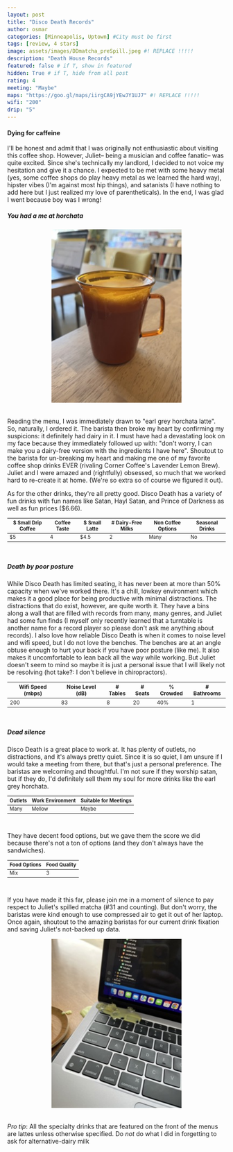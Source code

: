 ```yaml
---
layout: post
title: "Disco Death Records"
author: osmar
categories: [Minneapolis, Uptown] #City must be first
tags: [review, 4 stars]
image: assets/images/DDmatcha_preSpill.jpeg #! REPLACE !!!!!
description: "Death House Records"
featured: false # if T, show in featured
hidden: True # if T, hide from all post
rating: 4
meeting: "Maybe"
maps: "https://goo.gl/maps/iirgCA9jYEwJY1UJ7" #! REPLACE !!!!!
wifi: "200"
drip: "5"
---
```


<h4>Dying for caffeine</h4>

<p>I'll be honest and admit that I was originally not enthusiastic about visiting this coffee shop. However, Juliet– being a musician and coffee fanatic– was quite excited. Since she's technically my landlord, I decided to not voice my hesitation and give it a chance. I expected to be met with some heavy metal (yes, some coffee shops do play heavy metal as we learned the hard way), hipster vibes (I'm against most hip things), and satanists (I have nothing to add here but I just realized my love of parentheticals). In the end, I was glad I went because boy was I wrong!</p>

<h5>You had a me at horchata</h5>

<center>
<img
  src="/assets/images/DDearl_horch.jpeg"
  alt="The earl grey horchata drink described below"
  width="300"
  height="400"
  title="Disco Death's Earl Grey Horchata" />
</center>
<br>

<p>Reading the menu, I was immediately drawn to "earl grey horchata latte". So, naturally, I ordered it. The barista then broke my heart by confirming my suspicions: it definitely had dairy in it. I must have had a devastating look on my face because they immediately followed up with: "don't worry, I can make you a dairy-free version with the ingredients I have here". Shoutout to the barista for un-breaking my heart and making me one of my favorite coffee shop drinks EVER (rivaling Corner Coffee's Lavender Lemon Brew). Juliet and I were amazed and (rightfully) obsessed, so much that we worked hard to re-create it at home. (We're so extra so of course we figured it out).</p>

<p>As for the other drinks, they're all pretty good. Disco Death has a variety of fun drinks with fun names like Satan, Hayl Satan, and Prince of Darkness as well as fun prices ($6.66). </p>

<div class="table-responsive" style="font-size:80%">
  <table class="table">
    <thead>
    <tr>
      <th scope="col">$ Small Drip Coffee</th>
      <th scope="col">Coffee Taste</th>
      <th scope="col">$ Small Latte</th>
      <th scope="col"># Dairy-Free Milks</th>
      <th scope="col">Non Coffee Options</th>
      <th scope="col">Seasonal Drinks</th>
    </tr>
  </thead>
  <tbody>
    <tr>
      <td>$5</td>
      <td>4</td>
      <td>$4.5</td>
      <td>2</td>
      <td>Many</td>
      <td>No</td>
    </tr>
  </tbody>
  </table>
</div>
<br>

<h5>Death by poor posture</h5>

<p>While Disco Death has limited seating, it has never been at more than 50% capacity when we've worked there. It's a chill, lowkey environment which makes it a good place for being productive with minimal distractions. The distractions that do exist, however, are quite worth it. They have a bins along a wall that are filled with records from many, many genres, and Juliet had some fun finds (I myself only recently learned that a turntable is another name for a record player so please don't ask me anything about records). I also love how reliable Disco Death is when it comes to noise level and wifi speed, but I do not love the benches. The benches are at an angle obtuse enough to hurt your back if you have poor posture (like me). It also makes it uncomfortable to lean back all the way while working. But Juliet doesn't seem to mind so maybe it is just a personal issue that I will likely not be resolving (hot take?: I don't believe in chiropractors).</p>

<div class="table-responsive" style="font-size:85%">
  <table class="table">
    <thead>
    <tr>
      <th scope="col">Wifi Speed (mbps)</th>
      <th scope="col">Noise Level (dB)</th>
      <th scope="col"># Tables</th>
      <th scope="col"># Seats</th>
      <th scope="col">% Crowded</th>
      <th scope="col"># Bathrooms</th>
    </tr>
  </thead>
  <tbody>
    <tr>
      <td>200</td>
      <td>83</td>
      <td>8</td>
      <td>20</td>
      <td>40%</td>
      <td>1</td>
    </tr>
  </tbody>
  </table>
</div>
<br>

<h5>Dead silence</h5>

<p>Disco Death is a great place to work at. It has plenty of outlets, no distractions, and it's always pretty quiet. Since it is so quiet, I am unsure if I would take a meeting from there, but that's just a personal preference. The baristas are welcoming and thoughtful. I'm not sure if they worship satan, but if they do, I'd definitely sell them my soul for more drinks like the earl grey horchata. </p>

<div class="table-responsive" style="font-size:80%">
  <table class="table">
    <thead>
    <tr>
      <th scope="col">Outlets</th>
      <th scope="col">Work Environment</th>
      <th scope="col">Suitable for Meetings</th>
    </tr>
  </thead>
  <tbody>
    <tr>
      <td>Many</td>
      <td>Mellow</td>
      <td>Maybe</td>
    </tr>
  </tbody>
  </table>
</div>
<br>

<p>They have decent food options, but we gave them the score we did because there's not a ton of options (and they don't always have the sandwiches).</p>

<div class="table-responsive" style="font-size:80%">
  <table class="table">
    <thead>
    <tr>
      <th scope="col">Food Options</th>
      <th scope="col">Food Quality</th>
    </tr>
  </thead>
  <tbody>
    <tr>
      <td>Mix</td>
      <td>3</td>
    </tr>
  </tbody>
  </table>
</div>
<br>

<p>If you have made it this far, please join me in a moment of silence to pay respect to Juliet's spilled matcha (#31 and counting). But don't worry, the baristas were kind enough to use compressed air to get it out of her laptop. Once again, shoutout to the amazing baristas for our current drink fixation and saving Juliet's not-backed up data. </p>

<center>
<img
  src="/assets/images/DDmatcha_postSpill.jpeg"
  alt="Juliet's spilled matcha on the corner of her laptop"
  width="300"
  height="390"
  title="Spilled Matcha" />
</center>
<br>
<p> <i>Pro tip</i>: All the specialty drinks that are featured on the front of the menus are lattes unless otherwise specified. Do <i>not</i> do what I did in forgetting to ask for alternative-dairy milk</p>
